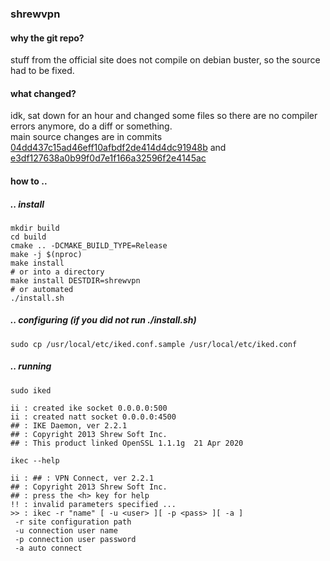 ### shrewvpn
#### why the git repo?
stuff from the official site does not compile on debian buster, so the source had to be fixed.
#### what changed?
idk, sat down for an hour and changed some files so there are no compiler errors anymore, do a diff or something.<br>
main source changes are in commits [04dd437c15ad46eff10afbdf2de414d4dc91948b](https://github.com/smthnspcl/sratvpn/commit/04dd437c15ad46eff10afbdf2de414d4dc91948b) and [e3df127638a0b99f0d7e1f166a32596f2e4145ac](https://github.com/smthnspcl/sratvpn/commit/e3df127638a0b99f0d7e1f166a32596f2e4145ac)
#### how to ..
##### .. install
```shell script
mkdir build
cd build
cmake .. -DCMAKE_BUILD_TYPE=Release
make -j $(nproc)
make install
# or into a directory
make install DESTDIR=shrewvpn
# or automated
./install.sh
```
#####  .. configuring (if you did not run ./install.sh)
```shell script
sudo cp /usr/local/etc/iked.conf.sample /usr/local/etc/iked.conf
```
##### .. running
```shell script
sudo iked

ii : created ike socket 0.0.0.0:500
ii : created natt socket 0.0.0.0:4500
## : IKE Daemon, ver 2.2.1
## : Copyright 2013 Shrew Soft Inc.
## : This product linked OpenSSL 1.1.1g  21 Apr 2020

ikec --help

ii : ## : VPN Connect, ver 2.2.1
## : Copyright 2013 Shrew Soft Inc.
## : press the <h> key for help
!! : invalid parameters specified ...
>> : ikec -r "name" [ -u <user> ][ -p <pass> ][ -a ]
 -r	site configuration path
 -u	connection user name
 -p	connection user password
 -a	auto connect

```
